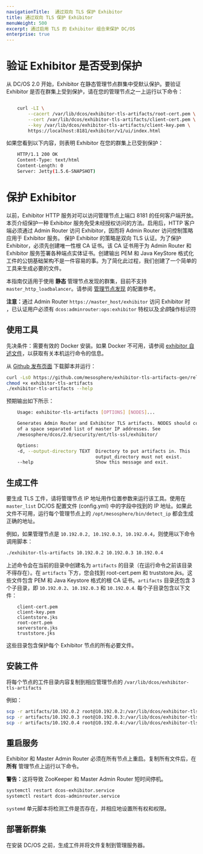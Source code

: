 ```yaml
---
navigationTitle:  通过双向 TLS 保护 Exhibitor
title: 通过双向 TLS 保护 Exhibitor
menuWeight: 500
excerpt: 通过启用 TLS 的 Exhibitor 组合来保护 DC/OS
enterprise: true
---
```


# 验证 Exhibitor 是否受到保护 

从 DC/OS 2.0 开始，Exhibitor 在静态管理节点群集中受默认保护。要验证 Exhibitor 是否在群集上受到保护，请在您的管理节点之一上运行以下命令：
```bash

    curl -LI \
        --cacert /var/lib/dcos/exhibitor-tls-artifacts/root-cert.pem \
        --cert /var/lib/dcos/exhibitor-tls-artifacts/client-cert.pem \
        --key /var/lib/dcos/exhibitor-tls-artifacts/client-key.pem \
        https://localhost:8181/exhibitor/v1/ui/index.html
```

如果您看到以下内容，则表明 Exhibitor 在您的群集上已受到保护：
```bash
    HTTP/1.1 200 OK
    Content-Type: text/html
    Content-Length: 0
    Server: Jetty(1.5.6-SNAPSHOT)
```

# 保护 Exhibitor

以前，Exhibitor HTTP 服务对可以访问管理节点上端口 8181 的任何客户端开放。本页介绍保护一种 Exhibitor 服务免受未经授权访问的方法。启用后，HTTP 客户端必须通过 Admin Router 访问 Exhibitor，因而将 Admin Router 访问控制策略应用于 Exhibitor 服务。
保护 Exhibitor 的策略是双向 TLS 认证。为了保护 Exhibitor，必须先创建唯一性根 CA 证书。该 CA 证书用于为 Admin Router 和 Exhibitor 服务签署各种端点实体证书。创建输出 PEM 和 Java KeyStore 格式化工件的公钥基础架构不是一件容易的事。为了简化此过程，我们创建了一个简单的工具来生成必要的文件。

本指南仅适用于使用 **静态** 管理节点发现的群集，目前不支持 `master_http_loadbalancer`。请参阅 [管理节点发现](/mesosphere/dcos/cn/2.0/installing/production/advanced-configuration/configuration-reference/#master-discovery-required) 的配置参考。

<p class="message--note"><strong>注意：</strong>通过 Admin Router <code>https://master_host/exhibitor</code> 访问 Exhibitor 时 ，已认证用户必须有 <code>dcos:adminrouter:ops:exhibitor</code> 特权以及<i>全部</i>操作标识符</p>

## 使用工具

先决条件：需要有效的 Docker 安装。如果 Docker 不可用，请参阅 [exhibitor 自述文件](https://github.com/mesosphere/exhibitor-tls-artifacts-gen/blob/master/README.md)，以获取有关本机运行命令的信息。

从 <a href=https://github.com/mesosphere/exhibitor-tls-artifacts-gen/releases>Github 发布页面</a> 下载脚本并运行：

```sh
curl -LsO https://github.com/mesosphere/exhibitor-tls-artifacts-gen/releases/download/v0.4.0/exhibitor-tls-artifacts
chmod +x exhibitor-tls-artifacts
./exhibitor-tls-artifacts --help
```

预期输出如下所示：
```sh
    Usage: exhibitor-tls-artifacts [OPTIONS] [NODES]...

    Generates Admin Router and Exhibitor TLS artifacts. NODES should consist
    of a space separated list of master IP addresses. See
    /mesosphere/dcos/2.0/security/ent/tls-ssl/exhibitor/

    Options:
    -d, --output-directory TEXT  Directory to put artifacts in. This
                                 output_directory must not exist.
    --help                       Show this message and exit.
```


## 生成工件
要生成 TLS 工件，请将管理节点 IP 地址用作位置参数来运行该工具。使用在 `master_list` DC/OS 配置文件 (config.yml) 中的字段中找到的 IP 地址。如果此文件不可用，运行每个管理节点上的 `/opt/mesosphere/bin/detect_ip` 都会生成正确的地址。

例如，如果管理节点是 `10.192.0.2, 10.192.0.3, 10.192.0.4`，则使用以下命令调用脚本：

```sh
./exhibitor-tls-artifacts 10.192.0.2 10.192.0.3 10.192.0.4
```

上述命令会在当前的目录中创建名为 `artifacts` 的目录（在运行命令之前该目录不得存在）。在 `artifacts` 下方，您会找到 root-cert.pem 和 truststore.jks。这些文件包含 PEM 和 Java Keystore 格式的根 CA 证书。`artifacts` 目录还包含 3 个子目录，即 `10.192.0.2`、`10.192.0.3` 和 `10.192.0.4`. 每个子目录包含以下文件：
```text
    client-cert.pem
    client-key.pem
    clientstore.jks
    root-cert.pem
    serverstore.jks
    truststore.jks
```

这些目录包含保护每个 Exhibitor 节点的所有必要文件。

## 安装工件
将每个节点的工件目录内容复制到相应管理节点的 `/var/lib/dcos/exhibitor-tls-artifacts` 

例如：

```sh
scp -r artifacts/10.192.0.2 root@10.192.0.2:/var/lib/dcos/exhibitor-tls-artifacts
scp -r artifacts/10.192.0.3 root@10.192.0.3:/var/lib/dcos/exhibitor-tls-artifacts
scp -r artifacts/10.192.0.4 root@10.192.0.4:/var/lib/dcos/exhibitor-tls-artifacts
```

## 重启服务

Exhibitor 和 Master Admin Router 必须在所有节点上重启。复制所有文件后，在 **所有** 管理节点上运行以下命令。

<p class="message--warning"><strong>警告：</strong>这将导致 ZooKeeper 和 Master Admin Router 短时间停机。</p>

```sh
systemctl restart dcos-exhibitor.service
systemctl restart dcos-adminrouter.service
```

`systemd` 单元脚本将检测工件是否存在，并相应地设置所有权和权限。

## 部署新群集

在安装 DC/OS 之前，生成工件并将文件复制到管理服务器。